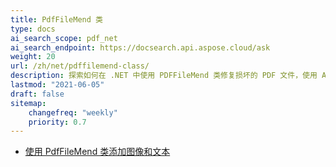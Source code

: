 ```yaml
---
title: PdfFileMend 类
type: docs
ai_search_scope: pdf_net
ai_search_endpoint: https://docsearch.api.aspose.cloud/ask
weight: 20
url: /zh/net/pdffilemend-class/
description: 探索如何在 .NET 中使用 PDFFileMend 类修复损坏的 PDF 文件，使用 Aspose.PDF。
lastmod: "2021-06-05"
draft: false
sitemap:
    changefreq: "weekly"
    priority: 0.7
---
```

- [使用 PdfFileMend 类添加图像和文本](/pdf/zh/net/adding-images-and-text-using-pdffilemend-class/)